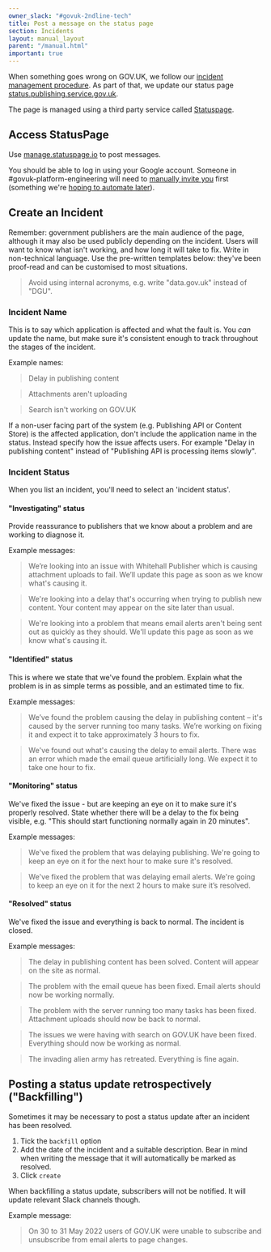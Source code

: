 ```yaml
---
owner_slack: "#govuk-2ndline-tech"
title: Post a message on the status page
section: Incidents
layout: manual_layout
parent: "/manual.html"
important: true
---
```


When something goes wrong on GOV.UK, we follow our [incident management procedure][inc].
As part of that, we update our status page [status.publishing.service.gov.uk][status].

The page is managed using a third party service called [Statuspage][sp].

## Access StatusPage

Use [manage.statuspage.io][man] to post messages.

You should be able to log in using your Google account. Someone in #govuk-platform-engineering will need to [manually invite you](https://admin.atlassian.com/o/7387b684-a116-15k9-6b37-47cc1ab98c44/users) first (something we're [hoping to automate later](https://github.com/alphagov/govuk-user-reviewer/issues/1353)).

## Create an Incident

Remember: government publishers are the main audience of the page, although it may also be used publicly depending on the incident.
Users will want to know what isn't working, and how long it will take to fix. Write in non-technical language.
Use the pre-written templates below: they've been proof-read and can be customised to most situations.

> Avoid using internal acronyms, e.g. write "data.gov.uk" instead of "DGU".

### Incident Name

This is to say which application is affected and what the fault is. You *can* update
the name, but make sure it's consistent enough to track throughout the stages of the incident.

Example names:

> Delay in publishing content

<!-- -->
> Attachments aren't uploading

<!-- -->
> Search isn't working on GOV.UK

If a non-user facing part of the system (e.g. Publishing API or Content Store) is the affected application,
don't include the application name in the status. Instead specify how the issue affects users. For example
"Delay in publishing content" instead of "Publishing API is processing items slowly".

### Incident Status

When you list an incident, you'll need to select an 'incident status'.

#### "Investigating" status

Provide reassurance to publishers that we know about a problem and are working to diagnose it.

Example messages:

> We’re looking into an issue with Whitehall Publisher which is causing attachment uploads to fail. We’ll update this page as soon as we know what's causing it.

<!-- -->
> We're looking into a delay that's occurring when trying to publish new content. Your content may appear on the site later than usual.

<!-- -->
> We're looking into a problem that means email alerts aren't being sent out as quickly as they should. We'll update this page as soon as we know what's causing it.

#### "Identified" status

This is where we state that we've found the problem.
Explain what the problem is in as simple terms as possible, and an estimated time to fix.

Example messages:

> We’ve found the problem causing the delay in publishing content – it's caused by the server running too many tasks. We’re working on fixing it and expect it to take approximately 3 hours to fix.

<!-- -->
> We've found out what's causing the delay to email alerts. There was an error which made the email queue artificially long. We expect it to take one hour to fix.

#### "Monitoring" status

We've fixed the issue - but are keeping an eye on it to make sure it's properly resolved.
State whether there will be a delay to the fix being visible, e.g. "This should start functioning normally again in 20 minutes".

Example messages:

> We've fixed the problem that was delaying publishing. We're going to keep an eye on it for the next hour to make sure it's resolved.

<!-- -->
> We've fixed the problem that was delaying email alerts. We're going to keep an eye on it for the next 2 hours to make sure it’s resolved.

#### "Resolved" status

We've fixed the issue and everything is back to normal. The incident is closed.

Example messages:

> The delay in publishing content has been solved. Content will appear on the site as normal.

<!-- -->
> The problem with the email queue has been fixed. Email alerts should now be working normally.

<!-- -->
> The problem with the server running too many tasks has been fixed. Attachment uploads should now be back to normal.

<!-- -->
> The issues we were having with search on GOV.UK have been fixed. Everything should now be working as normal.

<!-- -->
> The invading alien army has retreated. Everything is fine again.

## Posting a status update retrospectively ("Backfilling")

Sometimes it may be necessary to post a status update after an incident has been resolved.

1. Tick the `backfill` option
1. Add the date of the incident and a suitable description. Bear in mind when writing the message that it will automatically be marked as resolved.
1. Click `create`

When backfilling a status update, subscribers will not be notified. It will update relevant Slack channels though.

Example message:

> On 30 to 31 May 2022 users of GOV.UK were unable to subscribe and unsubscribe from email alerts to page changes.

[inc]: /manual/incident-management-guidance.html
[status]: https://status.publishing.service.gov.uk
[sp]: https://statuspage.io
[man]: https://manage.statuspage.io
